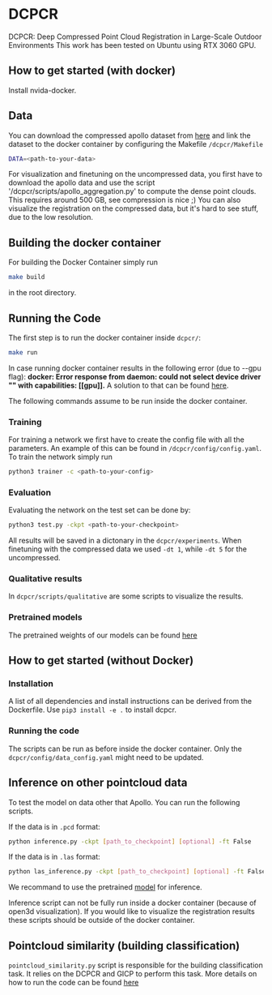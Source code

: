 # DCPCR
DCPCR: Deep Compressed Point Cloud Registration in Large-Scale Outdoor Environments
This work has been tested on Ubuntu using RTX 3060 GPU.
## How to get started (with docker)

Install nvida-docker.

## Data

You can download the compressed apollo dataset from [here](https://www.ipb.uni-bonn.de/html/projects/dcpcr/apollo-compressed.zip) and link the dataset to the docker container by configuring the Makefile `/dcpcr/Makefile`

```sh
DATA=<path-to-your-data>
```

For visualization and finetuning on the uncompressed data, you first have to download the apollo data and use the script '/dcpcr/scripts/apollo_aggregation.py' to compute the dense point clouds. This requires around 500 GB, see compression is nice ;)
You can also visualize the registration on the compressed data, but it's hard to see stuff, due to the low resolution.

## Building the docker container

For building the Docker Container simply run

```sh
make build
```

in the root directory.

## Running the Code

The first step is to run the docker container inside `dcpcr/`:

```sh
make run
```
In case running docker container results in the following error (due to --gpu flag):
**docker: Error response from daemon: could not select device driver "" with capabilities: [[gpu]].**
A solution to that can be found [here](https://askubuntu.com/questions/1400476/docker-error-response-from-daemon-could-not-select-device-driver-with-capab).

The following commands assume to be run inside the docker container.

### Training

For training a network we first have to create the config file with all the parameters.
An example of this can be found in `/dcpcr/config/config.yaml`.
To train the network simply run

```sh
python3 trainer -c <path-to-your-config>
```

### Evaluation

Evaluating the network on the test set can be done by:

```sh
python3 test.py -ckpt <path-to-your-checkpoint>
```

All results will be saved in a dictonary in the `dcpcr/experiments`. When finetuning with the compressed data we used `-dt 1`, while `-dt 5` for the uncompressed.

### Qualitative results

In `dcpcr/scripts/qualitative` are some scripts to visualize the results.

### Pretrained models

The pretrained weights of our models can be found [here](https://www.ipb.uni-bonn.de/html/projects/dcpcr/model_paper.ckpt)

## How to get started (without Docker)

### Installation

A list of all dependencies and install instructions can be derived from the Dockerfile.
Use `pip3 install -e .` to install dcpcr.

### Running the code

The scripts can be run as before inside the docker container. Only the `dcpcr/config/data_config.yaml` might need to be updated.

## Inference on other pointcloud data

To test the model on data other that Apollo. You can run the following scripts.

If the data is in `.pcd` format:
```sh
python inference.py -ckpt [path_to_checkpoint] [optional] -ft False
```
If the data is in `.las` format:
```sh
python las_inference.py -ckpt [path_to_checkpoint] [optional] -ft False
```
We recommand to use the pretrained [model](https://www.ipb.uni-bonn.de/html/projects/dcpcr/model_paper.ckpt) for inference.

Inference script can not be fully run inside a docker container (because of open3d visualization). If you would like to visualize the registration results these scripts should be outside of the docker container.

## Pointcloud similarity (building classification)
`pointcloud_similarity.py` script is responsible for the building classification task. It relies on the DCPCR and GICP to perform this task. More details on how to run the code can be found [here](https://github.com/Symmetry-Dimensions-Inc/Registration_Neural_Network/tree/Feature/Pointcloud_similarity)